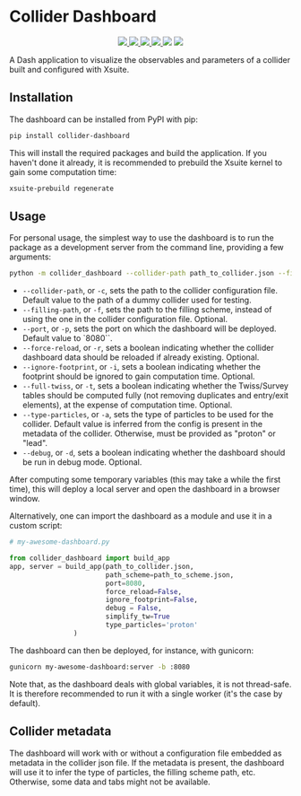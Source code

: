 # Collider Dashboard

<p align="center">
    <a href="https://opensource.org/license/mit/">
    <img src="https://badgen.net/static/license/MIT/blue">
    </a>
    <a href="https://python-poetry.org/">
    <img src="https://badgen.net/static/Package%20Manager/Poetry/orange">
    </a>
    <a href="https://dash.plotly.com/">
    <img src="https://badgen.net/static/Dash/2.14.1/green">
    </a>
    <a href="https://black.readthedocs.io/en/stable/">
    <img src="https://badgen.net/static/Code%20style/Black/black">
    </a>
    <img src="https://badgen.net/github/release/colasdroin/collider-dashboard">
    <img src="https://badgen.net/github/commits/colasdroin/collider-dashboard">
</p>


A Dash application to visualize the observables and parameters of a collider built and configured with Xsuite.

## Installation

The dashboard can be installed from PyPI with pip:

```bash
pip install collider-dashboard
```

This will install the required packages and build the application. If you haven't done it already, it is recommended to prebuild the Xsuite kernel to gain some computation time:

```bash
xsuite-prebuild regenerate
```

## Usage

For personal usage, the simplest way to use the dashboard is to run the package as a development server from the command line, providing a few arguments:

```bash
python -m collider_dashboard --collider-path path_to_collider.json --filling-path path_to_scheme.json --port 8080 --force-reload --ignore-footprint --full-twiss --type-particles proton --debug
```

- `--collider-path`, or `-c`, sets the path to the collider configuration file. Default value to the path of a dummy collider used for testing.
- `--filling-path`, or `-f`, sets the path to the filling scheme, instead of using the one in the collider configuration file. Optional.
- `--port`, or `-p`, sets the port on which the dashboard will be deployed. Default value to `8080``.
- `--force-reload`, or `-r`,  sets a boolean indicating whether the collider dashboard data should be reloaded if already existing. Optional.
- `--ignore-footprint`, or `-i`, sets a boolean indicating whether the footprint should be ignored to gain computation time. Optional.
- `--full-twiss`, or `-t`, sets a boolean indicating whether the Twiss/Survey tables should be computed fully (not removing duplicates and entry/exit elements), at the expense of computation time. Optional.
- `--type-particles`, or `-a`, sets the type of particles to be used for the collider. Default value is inferred from the config is present in the metadata of the collider. Otherwise, must be provided as "proton" or "lead".
- `--debug`, or `-d`, sets a boolean indicating whether the dashboard should be run in debug mode. Optional.

After computing some temporary variables (this may take a while the first time), this will deploy a local server and open the dashboard in a browser window.

Alternatively, one can import the dashboard as a module and use it in a custom script:

```python
# my-awesome-dashboard.py

from collider_dashboard import build_app
app, server = build_app(path_to_collider.json, 
                        path_scheme=path_to_scheme.json, 
                        port=8080, 
                        force_reload=False, 
                        ignore_footprint=False, 
                        debug = False, 
                        simplify_tw=True
                        type_particles='proton'
                )
```

The dashboard can then be deployed, for instance, with gunicorn:

```bash
gunicorn my-awesome-dashboard:server -b :8080
```

Note that, as the dashboard deals with global variables, it is not thread-safe. It is therefore recommended to run it with a single worker (it's the case by default).

## Collider metadata

The dashboard will work with or without a configuration file embedded as metadata in the collider json file. If the metadata is present, the dashboard will use it to infer the type of particles, the filling scheme path, etc. Otherwise, some data and tabs might not be available.
